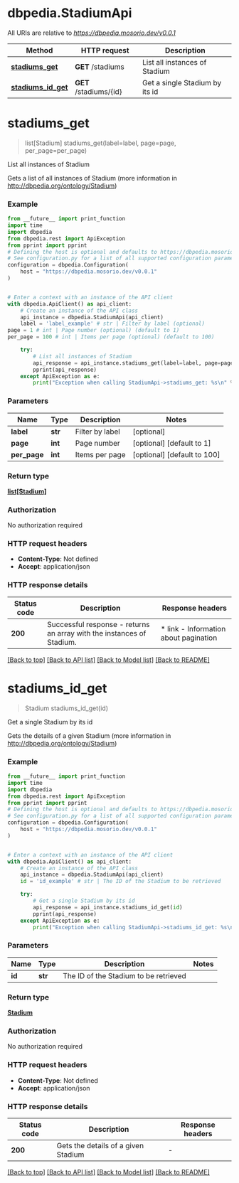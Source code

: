 # dbpedia.StadiumApi

All URIs are relative to *https://dbpedia.mosorio.dev/v0.0.1*

Method | HTTP request | Description
------------- | ------------- | -------------
[**stadiums_get**](StadiumApi.md#stadiums_get) | **GET** /stadiums | List all instances of Stadium
[**stadiums_id_get**](StadiumApi.md#stadiums_id_get) | **GET** /stadiums/{id} | Get a single Stadium by its id


# **stadiums_get**
> list[Stadium] stadiums_get(label=label, page=page, per_page=per_page)

List all instances of Stadium

Gets a list of all instances of Stadium (more information in http://dbpedia.org/ontology/Stadium)

### Example

```python
from __future__ import print_function
import time
import dbpedia
from dbpedia.rest import ApiException
from pprint import pprint
# Defining the host is optional and defaults to https://dbpedia.mosorio.dev/v0.0.1
# See configuration.py for a list of all supported configuration parameters.
configuration = dbpedia.Configuration(
    host = "https://dbpedia.mosorio.dev/v0.0.1"
)


# Enter a context with an instance of the API client
with dbpedia.ApiClient() as api_client:
    # Create an instance of the API class
    api_instance = dbpedia.StadiumApi(api_client)
    label = 'label_example' # str | Filter by label (optional)
page = 1 # int | Page number (optional) (default to 1)
per_page = 100 # int | Items per page (optional) (default to 100)

    try:
        # List all instances of Stadium
        api_response = api_instance.stadiums_get(label=label, page=page, per_page=per_page)
        pprint(api_response)
    except ApiException as e:
        print("Exception when calling StadiumApi->stadiums_get: %s\n" % e)
```

### Parameters

Name | Type | Description  | Notes
------------- | ------------- | ------------- | -------------
 **label** | **str**| Filter by label | [optional] 
 **page** | **int**| Page number | [optional] [default to 1]
 **per_page** | **int**| Items per page | [optional] [default to 100]

### Return type

[**list[Stadium]**](Stadium.md)

### Authorization

No authorization required

### HTTP request headers

 - **Content-Type**: Not defined
 - **Accept**: application/json

### HTTP response details
| Status code | Description | Response headers |
|-------------|-------------|------------------|
**200** | Successful response - returns an array with the instances of Stadium. |  * link - Information about pagination <br>  |

[[Back to top]](#) [[Back to API list]](../README.md#documentation-for-api-endpoints) [[Back to Model list]](../README.md#documentation-for-models) [[Back to README]](../README.md)

# **stadiums_id_get**
> Stadium stadiums_id_get(id)

Get a single Stadium by its id

Gets the details of a given Stadium (more information in http://dbpedia.org/ontology/Stadium)

### Example

```python
from __future__ import print_function
import time
import dbpedia
from dbpedia.rest import ApiException
from pprint import pprint
# Defining the host is optional and defaults to https://dbpedia.mosorio.dev/v0.0.1
# See configuration.py for a list of all supported configuration parameters.
configuration = dbpedia.Configuration(
    host = "https://dbpedia.mosorio.dev/v0.0.1"
)


# Enter a context with an instance of the API client
with dbpedia.ApiClient() as api_client:
    # Create an instance of the API class
    api_instance = dbpedia.StadiumApi(api_client)
    id = 'id_example' # str | The ID of the Stadium to be retrieved

    try:
        # Get a single Stadium by its id
        api_response = api_instance.stadiums_id_get(id)
        pprint(api_response)
    except ApiException as e:
        print("Exception when calling StadiumApi->stadiums_id_get: %s\n" % e)
```

### Parameters

Name | Type | Description  | Notes
------------- | ------------- | ------------- | -------------
 **id** | **str**| The ID of the Stadium to be retrieved | 

### Return type

[**Stadium**](Stadium.md)

### Authorization

No authorization required

### HTTP request headers

 - **Content-Type**: Not defined
 - **Accept**: application/json

### HTTP response details
| Status code | Description | Response headers |
|-------------|-------------|------------------|
**200** | Gets the details of a given Stadium |  -  |

[[Back to top]](#) [[Back to API list]](../README.md#documentation-for-api-endpoints) [[Back to Model list]](../README.md#documentation-for-models) [[Back to README]](../README.md)

